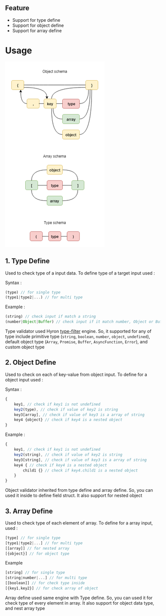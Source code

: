 
## Feature
- Support for type define
- Support for object define
- Support for array define

# Usage

![](./res/struct-validate-schema.png)

## **1. Type Define**
Used to check type of a input data. To define type of a target input used :

Syntax : 
```js
(type) // for single type
(type1|type2|...) // for multi type
```

Example :
```js
(string) // check input if match a string
(number|Object|Buffer) // check input if it match number, Object or Buffer type
```

Type validator used Hyron [type-filter](https://github.com/hyron-group/hyron/blob/master/lib/typeFilter.js) engine. So, it supported for any of type include primitive type (``string``, ``boolean``, ``number``, ``object``, ``undefined``), default object type (``Array``, ``Promise``, ``Buffer``, ``AsyncFunction``, ``Error``), and custom object type

## **2. Object Define**
Used to check on each of key-value from object input. To define for a object input used :

Syntax :

```js
{
    key1, // check if key1 is not undefined
    key2(type), // check if value of key2 is string
    key3[array], // check if value of key3 is a array of string
    key4 {object} // check if key4 is a nested object
}
```

Example :
```js
{
    key1, // check if key1 is not undefined
    key2(string), // check if value of key2 is string
    key3[string], // check if value of key3 is a array of string
    key4 { // check if key4 is a nested object
        child1 {} // check if key4.child1 is a nested object
    }
}
```

Object validator inherited from type define and array define. So, you can used it inside to define field struct. It also support for nested object

## **3. Array Define**
Used to check type of each element of array. To define for a array input, used :

```js
[type] // for single type
[type1|type2|...] // for multi type
[[array]] // for nested array
[{object}] // for object type
```

Example
```js
[string] // for single type
[string|number|...] // for multi type
[[boolean]] // for check type inside
[{key1,key2}] // for check array of object
```

Array define used same engine with Type define. So, you can used it for check type of every element in array. It also support for object data type, and nest array type 